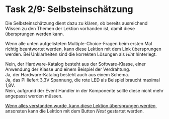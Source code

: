 # Task 2/9: Selbsteinschätzung

Die Selbsteinschätzung dient dazu zu klären, ob bereits ausreichend Wissen zu den Themen der Lektion vorhanden ist,
damit diese übersprungen werden kann.

Wenn alle unten aufgelisteten Multiple-Choice-Fragen beim ersten Mal richtig beantwortet werden, kann diese Lektion
mit dem Link übersprungen werden. Bei Unklarheiten sind die korrekten Lösungen als *Hint* hinterlegt.

<div class="hint">
Nein, der Hardware-Katalog besteht aus der Software-Klasse, einer Anwendung der Klasse und einem Beispiel der Verdrahtung.
</div>
<div class="hint">
Ja, der Hardware-Katalog besteht auch aus einem Schema.
</div>
<div class="hint">
Ja, das PI liefert 3,3V Spannung, die rote LED als Beispiel braucht maximal 1,8V.
</div>
<div class="hint">
Nein, aufgrund der Event Handler in der Komponente sollte diese nicht mehr angepasst werden müssen.
</div>

[Wenn alles verstanden wurde, kann diese Lektion übersprungen werden](course://Tutorial/Klassenmodifizierung/Übersicht/src/Main.java),
ansonsten kann die Lektion mit dem Button *Next* gestartet werden.